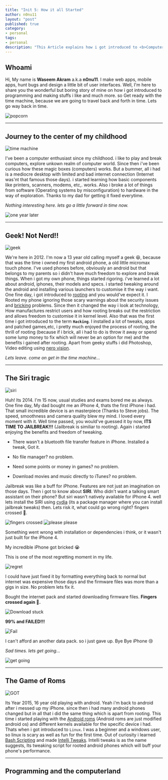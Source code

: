 ```yaml
---
title: "Init 5: How it all Started"
author: n0nu11
layout: "post"
published: true
category:
- personal
tags:
- personal
description: "This Article explains how i got introduced to <b>Computers, Kernels, Operating systems and Programming languages</b> and where i am now in <b>2020</b>"
---
```

## Whoami

Hi, My name is __Waseem Akram__ a.k.a **n0nu11**. I make web apps, mobile apps, hunt bugs and design a little bit of user interfaces.
Well, I'm here to share you the wonderful but boring story of mine on how i got introduced to programming and making stuffs i like and much more. so Get ready with the time machine, because we are going to travel back and forth in time. Lets go way back in time.

![popcorn](https://media.giphy.com/media/tyqcJoNjNv0Fq/giphy.gif)

---

## Journey to the center of my childhood

![time machine](https://media.giphy.com/media/kxAX99ncvbPk4/giphy.gif)

I've been a computer enthusiast since my childhood. i like to play and break computers, explore unkown realm of computer world. Since then i've been curious how these magic boxes (computers) works. But a bummer, all i had is a mediocre desktop with limited and bad internet connection (Internet was'nt that famous those days). i started learning how basic components like printers, scanners, modems, etc,. works. Also i broke a lot of things from software (Operating systems by misconfiguration) to hardware in the way of exploration. Thanks to my dad for getting it fixed everytime.

_Nothing interesting here. lets go a little forward in time now._

![one year later](https://media.giphy.com/media/chPWemdEXVzD0Zhcce/giphy.gif)

---

## Geek! Not Nerd!!

![geek](https://media.giphy.com/media/s5u4GijpxgG4M/giphy.gif)

We're here in 2012. I'm now a 13 year old calling myself a geek 😆, because that was the time i owned my first android phone, a old little micromax touch phone. I've used phones before, obviously an android but that belongs to my parents so i didn't have much freedom to explore and break things. When i got my own phone, things started rigoring. i've learned a lot about android, iphones, their models and specs. i started tweaking around the android and installing various launchers to customise it the way i want. One fine day, i got introduced to [rooting](https://en.wikipedia.org/wiki/Rooting_(Android)) and you would've expect it. I Rooted my phone ignoring those scary warnings about the security issues and [bricking](https://en.wikipedia.org/wiki/Brick_(electronics)) problems. Since then it changed the way i look at technology, How manufactures restrict users and how rooting breaks out the restriction and allows freedom to customise it in kernel level. Also that was the first time i got introduced to the term **`Hacking`**. I installed a lot of tweaks, apps and patched games,etc, i pretty much enjoyed the process of rooting, the thrill of rooting (because if i brick, all i had to do is throw it away or spend some lump money to fix which will never be an option for me) and the benefits i gained after rooting. Apart from geeky stuffs i did Photoshop, Video editing using [nero vision](https://en.wikipedia.org/wiki/Nero_Vision).

_Lets leave. come on get in the time machine..._

---

## The Siri tragic

![siri](https://media.giphy.com/media/xTkcERIlUQywNbOlYA/giphy.gif)

Huh! Its 2014. I'm 15 now, usual studies and exams bored me as always. One fine day, My dad bought me an iPhone 4, thats the first iPhone i had. That small incredible device is an masterpiece (Thanks to Steve jobs). The speed, smoothness and camera quality blew my mind. I loved every moment with it. Well time passed, you would've guessed it by now, **ITS TIME TO JAILBREAK!!!** (Jailbreak is similiar to rooting). Again i started enjoying the benefits and freedom of tweaking.

- There wasn't a bluetooth file transfer feature in iPhone. Installed a tweak, Got it.
  
- No file manager? no problem.
  
- Need some points or money in games? no problem.
  
- Download movies and music directly to iTunes? no problem.
  
Jailbreak was like a buff for iPhone. Features are not just an imagination on those days. Then i got to know about **SIRI**. Who didn't want a talking smart assistant on their phone? But siri wasn't natively available for iPhone 4. well lets install the SIRI using [cydia](https://en.wikipedia.org/wiki/Cydia) (its a package manager where you can install jailbreak tweaks) then. Lets risk it, what could go wrong right? fingers crossed 🤞.

![fingers crossed](https://media.giphy.com/media/l0NwNrl4BtDD7JCx2/giphy.gif)
![please please](https://media.giphy.com/media/3orieTfp1MeFLiBQR2/giphy.gif)

Something went wrong with installation or dependencies i think, or it wasn't just built for the iPhone 4.

My incredible iPhone got bricked 😭

This is one of the most regretting moment in my life.

![regret](https://media.giphy.com/media/3oEjHGnY8oB4BHVTP2/giphy.gif)

I could have just fixed it by formatting everything back to normal but internet was expensive those days and the firmware files was more than a gigs in size. No problem lets fix it.

Bought the internet pack and started downloading firmware files. **Fingers crossed again 🤞.**

![Download stuck](https://media.giphy.com/media/3o7TKWzRShjaQxMGCk/giphy.gif)

**99% and FAILED!!!**

![Fail](https://media.giphy.com/media/l3V0DBUt0chMCKBKo/giphy.gif)

I can't afford an another data pack. so i just gave up. Bye Bye iPhone 😢

_Sad times. lets get going..._

![get going](https://media.giphy.com/media/xUOxf3aToeyp6EqURq/giphy.gif)

---

## The Game of Roms

![GOT](https://media.giphy.com/media/iwVHUKnyvZKEg/giphy.gif)

Its Year 2015, 16 year old playing with android. Yeah i'm back to android after i messed up my iPhone. since then i had many android phones changed but in all that i did the same thing which is apart from rooting. This time i started playing with the [Android roms](https://en.wikipedia.org/wiki/List_of_custom_Android_distributions) (Android roms are just modified android os) and different kernels available for the specific device i had. Thats when i got introduced to `Linux`. I was a beginner and a windows user, so linux is scary as well as fun for the first time. Out of curiosity i learned [Bash Scripting](https://en.wikipedia.org/wiki/Bash_(Unix_shell)) and made [Intelli Tweaks](https://forum.xda-developers.com/android/software-hacking/mod-intelli-tweaks-t3159308). Intelli tweaks is as the name suggests, Its tweaking script for rooted android phones which will buff your phone's performance.


---

## Programming and the computerland
